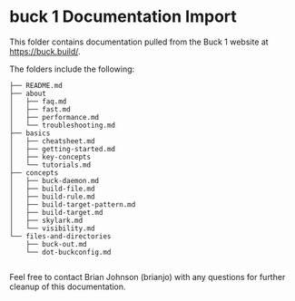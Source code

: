 # buck 1 Documentation Import
This folder contains documentation pulled from the Buck 1 website at https://buck.build/. 

The folders include the following: 
```
├── README.md
├── about
│   ├── faq.md
│   ├── fast.md
│   ├── performance.md
│   └── troubleshooting.md
├── basics
│   ├── cheatsheet.md
│   ├── getting-started.md
│   ├── key-concepts
│   └── tutorials.md
├── concepts
│   ├── buck-daemon.md
│   ├── build-file.md
│   ├── build-rule.md
│   ├── build-target-pattern.md
│   ├── build-target.md
│   ├── skylark.md
│   └── visibility.md
└── files-and-directories
    ├── buck-out.md
    └── dot-buckconfig.md
    
```
Feel free to contact Brian Johnson (brianjo) with any questions 
for further cleanup of this documentation. 